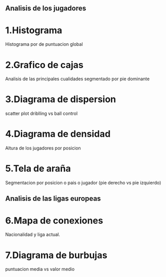 
## Analisis de los jugadores ##
# 1.Histograma
Histograma por de puntuacion global

# 2.Grafico de cajas
Analisis de las principales cualidades segmentado por pie dominante

# 3.Diagrama de dispersion
scatter plot driblling vs ball control 

# 4.Diagrama de densidad
Altura de los jugadores por posicion

# 5.Tela de araña
Segmentacion por posicion o pais o jugador (pie derecho vs pie izquierdo)

## Analisis de las ligas europeas ##
# 6.Mapa de conexiones
Nacionalidad y liga actual.

# 7.Diagrama de burbujas
puntuacion media vs valor medio
